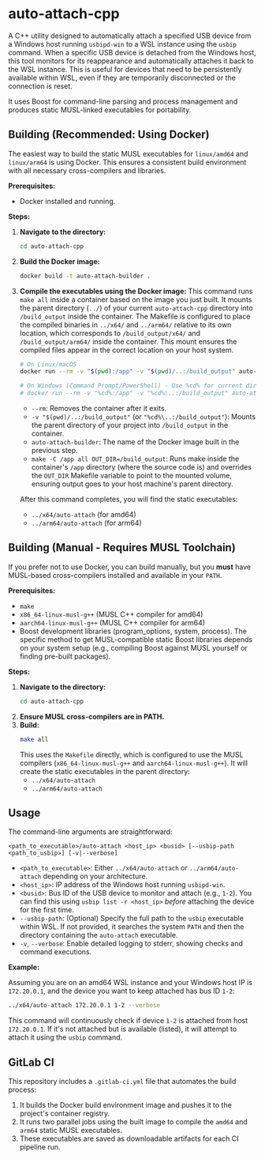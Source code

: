 # auto-attach-cpp

A C++ utility designed to automatically attach a specified USB device from a Windows host running `usbipd-win` to a WSL instance using the `usbip` command. When a specific USB device is detached from the Windows host, this tool monitors for its reappearance and automatically attaches it back to the WSL instance. This is useful for devices that need to be persistently available within WSL, even if they are temporarily disconnected or the connection is reset.

It uses Boost for command-line parsing and process management and produces static MUSL-linked executables for portability.

## Building (Recommended: Using Docker)

The easiest way to build the static MUSL executables for `linux/amd64` and `linux/arm64` is using Docker. This ensures a consistent build environment with all necessary cross-compilers and libraries.

**Prerequisites:**

*   Docker installed and running.

**Steps:**

1.  **Navigate to the directory:**
    ```bash
    cd auto-attach-cpp
    ```

2.  **Build the Docker image:**
    ```bash
    docker build -t auto-attach-builder .
    ```

3.  **Compile the executables using the Docker image:**
    This command runs `make all` inside a container based on the image you just built. It mounts the parent directory (`../`) of your current `auto-attach-cpp` directory into `/build_output` inside the container. The Makefile is configured to place the compiled binaries in `../x64/` and `../arm64/` relative to its own location, which corresponds to `/build_output/x64/` and `/build_output/arm64/` inside the container. This mount ensures the compiled files appear in the correct location on your host system.

    ```bash
    # On Linux/macOS
    docker run --rm -v "$(pwd):/app" -v "$(pwd)/..:/build_output" auto-attach-builder make -C /app all OUT_DIR=/build_output

    # On Windows (Command Prompt/PowerShell) - Use %cd% for current directory
    # docker run --rm -v "%cd%:/app" -v "%cd%\..:/build_output" auto-attach-builder make -C /app all OUT_DIR=/build_output
    ```
    *   `--rm`: Removes the container after it exits.
    *   `-v "$(pwd)/..:/build_output"` (or `"%cd%\..:/build_output"`): Mounts the parent directory of your project into `/build_output` in the container.
    *   `auto-attach-builder`: The name of the Docker image built in the previous step.
    *   `make -C /app all OUT_DIR=/build_output`: Runs make inside the container's `/app` directory (where the source code is) and overrides the `OUT_DIR` Makefile variable to point to the mounted volume, ensuring output goes to your host machine's parent directory.

    After this command completes, you will find the static executables:
    *   `../x64/auto-attach` (for amd64)
    *   `../arm64/auto-attach` (for arm64)

## Building (Manual - Requires MUSL Toolchain)

If you prefer not to use Docker, you can build manually, but you **must** have MUSL-based cross-compilers installed and available in your `PATH`.

**Prerequisites:**

*   `make`
*   `x86_64-linux-musl-g++` (MUSL C++ compiler for amd64)
*   `aarch64-linux-musl-g++` (MUSL C++ compiler for arm64)
*   Boost development libraries (program_options, system, process). The specific method to get MUSL-compatible static Boost libraries depends on your system setup (e.g., compiling Boost against MUSL yourself or finding pre-built packages).

**Steps:**

1.  **Navigate to the directory:**
    ```bash
    cd auto-attach-cpp
    ```
2.  **Ensure MUSL cross-compilers are in PATH.**
3.  **Build:**
    ```bash
    make all
    ```
    This uses the `Makefile` directly, which is configured to use the MUSL compilers (`x86_64-linux-musl-g++` and `aarch64-linux-musl-g++`). It will create the static executables in the parent directory:
    *   `../x64/auto-attach`
    *   `../arm64/auto-attach`

## Usage

The command-line arguments are straightforward:

```
<path_to_executable>/auto-attach <host_ip> <busid> [--usbip-path <path_to_usbip>] [-v|--verbose]
```

*   `<path_to_executable>`: Either `../x64/auto-attach` or `../arm64/auto-attach` depending on your architecture.
*   `<host_ip>`: IP address of the Windows host running `usbipd-win`.
*   `<busid>`: Bus ID of the USB device to monitor and attach (e.g., `1-2`). You can find this using `usbip list -r <host_ip>` *before* attaching the device for the first time.
*   `--usbip-path`: (Optional) Specify the full path to the `usbip` executable within WSL. If not provided, it searches the system `PATH` and then the directory containing the `auto-attach` executable.
*   `-v`, `--verbose`: Enable detailed logging to stderr, showing checks and command executions.

**Example:**

Assuming you are on an amd64 WSL instance and your Windows host IP is `172.20.0.1`, and the device you want to keep attached has bus ID `1-2`:

```bash
../x64/auto-attach 172.20.0.1 1-2 --verbose
```

This command will continuously check if device `1-2` is attached from host `172.20.0.1`. If it's not attached but is available (listed), it will attempt to attach it using the `usbip` command.

## GitLab CI

This repository includes a `.gitlab-ci.yml` file that automates the build process:
1.  It builds the Docker build environment image and pushes it to the project's container registry.
2.  It runs two parallel jobs using the built image to compile the `amd64` and `arm64` static MUSL executables.
3.  These executables are saved as downloadable artifacts for each CI pipeline run.
